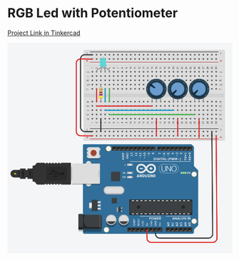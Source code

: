 # RGB Led with Potentiometer

[Project Link in Tinkercad](https://www.tinkercad.com/things/1SL51Cz0sY0)

![RGB Led with Potentiometer](https://github.com/AbdullahBelikirik/Arduino/blob/main/RGB_Led_with_Potentiometer/Simulation_Photos/RGB.png)
